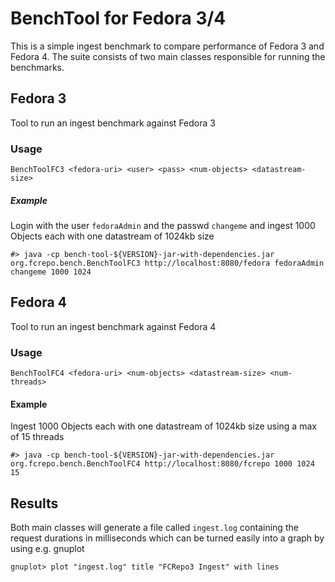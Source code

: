 BenchTool for Fedora 3/4
=======================================================================================
This is a simple ingest benchmark to compare performance of Fedora 3 and Fedora 4. 
The suite consists of two main classes responsible for running the benchmarks. 

Fedora 3
--------
Tool to run an ingest benchmark against Fedora 3

### Usage

```
BenchToolFC3 <fedora-uri> <user> <pass> <num-objects> <datastream-size>
```

##### Example
Login with the user `fedoraAdmin` and the passwd `changeme` and ingest 1000 Objects each with one datastream of 1024kb size 

```
#> java -cp bench-tool-${VERSION}-jar-with-dependencies.jar org.fcrepo.bench.BenchToolFC3 http://localhost:8080/fedora fedoraAdmin changeme 1000 1024 
```


Fedora 4
--------
Tool to run an ingest benchmark against Fedora 4

### Usage

``` 
BenchToolFC4 <fedora-uri> <num-objects> <datastream-size> <num-threads>
```

#### Example
Ingest 1000 Objects each with one datastream of 1024kb size using a max of 15 threads 

```
#> java -cp bench-tool-${VERSION}-jar-with-dependencies.jar org.fcrepo.bench.BenchToolFC4 http://localhost:8080/fcrepo 1000 1024 15 
```

Results
-------
Both main classes will generate a file called `ingest.log` containing the request durations in milliseconds which can be turned easily into a graph by using e.g. gnuplot

```
gnuplot> plot "ingest.log" title "FCRepo3 Ingest" with lines
```